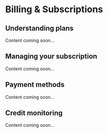 # Billing & Subscriptions

## Understanding plans

Content coming soon...

## Managing your subscription

Content coming soon...

## Payment methods

Content coming soon...

## Credit monitoring

Content coming soon...